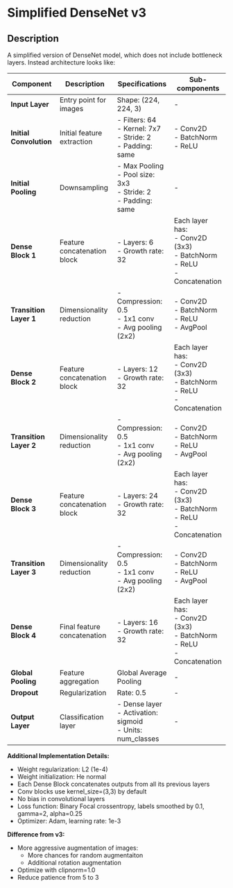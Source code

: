 # Simplified DenseNet v3

## Description

A simplified version of DenseNet model, which does not include bottleneck layers. Instead architecture
looks like:

| Component | Description | Specifications | Sub-components |
|-----------|-------------|----------------|----------------|
| **Input Layer** | Entry point for images | Shape: (224, 224, 3) | - |
| **Initial Convolution** | Initial feature extraction | - Filters: 64<br>- Kernel: 7x7<br>- Stride: 2<br>- Padding: same | - Conv2D<br>- BatchNorm<br>- ReLU |
| **Initial Pooling** | Downsampling | - Max Pooling<br>- Pool size: 3x3<br>- Stride: 2<br>- Padding: same | - |
| **Dense Block 1** | Feature concatenation block | - Layers: 6<br>- Growth rate: 32 | Each layer has:<br>- Conv2D (3x3)<br>- BatchNorm<br>- ReLU<br>- Concatenation |
| **Transition Layer 1** | Dimensionality reduction | - Compression: 0.5<br>- 1x1 conv<br>- Avg pooling (2x2) | - Conv2D<br>- BatchNorm<br>- ReLU<br>- AvgPool |
| **Dense Block 2** | Feature concatenation block | - Layers: 12<br>- Growth rate: 32 | Each layer has:<br>- Conv2D (3x3)<br>- BatchNorm<br>- ReLU<br>- Concatenation |
| **Transition Layer 2** | Dimensionality reduction | - Compression: 0.5<br>- 1x1 conv<br>- Avg pooling (2x2) | - Conv2D<br>- BatchNorm<br>- ReLU<br>- AvgPool |
| **Dense Block 3** | Feature concatenation block | - Layers: 24<br>- Growth rate: 32 | Each layer has:<br>- Conv2D (3x3)<br>- BatchNorm<br>- ReLU<br>- Concatenation |
| **Transition Layer 3** | Dimensionality reduction | - Compression: 0.5<br>- 1x1 conv<br>- Avg pooling (2x2) | - Conv2D<br>- BatchNorm<br>- ReLU<br>- AvgPool |
| **Dense Block 4** | Final feature concatenation | - Layers: 16<br>- Growth rate: 32 | Each layer has:<br>- Conv2D (3x3)<br>- BatchNorm<br>- ReLU<br>- Concatenation |
| **Global Pooling** | Feature aggregation | Global Average Pooling | - |
| **Dropout** | Regularization | Rate: 0.5 | - |
| **Output Layer** | Classification layer | - Dense layer<br>- Activation: sigmoid<br>- Units: num_classes | - |

**Additional Implementation Details:**
- Weight regularization: L2 (1e-4)
- Weight initialization: He normal
- Each Dense Block concatenates outputs from all its previous layers
- Conv blocks use kernel_size=(3,3) by default
- No bias in convolutional layers
- Loss function: Binary Focal crossentropy, labels smoothed by 0.1, gamma=2, alpha=0.25
- Optimizer: Adam, learning rate: 1e-3

**Difference from v3:**
- More aggressive augmentation of images:
    - More chances for random augmentaiton
    - Additional rotation augmentation
- Optimize with clipnorm=1.0 
- Reduce patience from 5 to 3